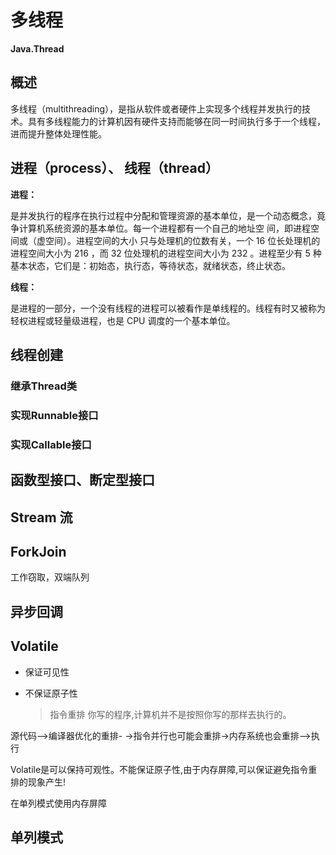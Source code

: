 # 多线程

**Java.Thread**

## 概述

多线程（multithreading），是指从软件或者硬件上实现多个线程并发执行的技术。具有多线程能力的计算机因有硬件支持而能够在同一时间执行多于一个线程，进而提升整体处理性能。

## 进程（process）、 线程（thread）

**进程：**

是并发执行的程序在执行过程中分配和管理资源的基本单位，是一个动态概念，竟争计算机系统资源的基本单位。每一个进程都有一个自己的地址空 间，即进程空间或（虚空间）。进程空间的大小 只与处理机的位数有关，一个 16 位长处理机的进程空间大小为 216 ，而 32 位处理机的进程空间大小为 232 。进程至少有 5 种基本状态，它们是：初始态，执行态，等待状态，就绪状态，终止状态。

**线程：**

是进程的一部分，一个没有线程的进程可以被看作是单线程的。线程有时又被称为轻权进程或轻量级进程，也是 CPU 调度的一个基本单位。

## 线程创建

### 继承Thread类

### 实现Runnable接口

### 实现Callable接口

## 函数型接口、断定型接口

## Stream 流

## ForkJoin

工作窃取，双端队列

## 异步回调

## Volatile

- 保证可见性

- 不保证原子性

  > 指令重排 你写的程序,计算机并不是按照你写的那样去执行的。

源代码-->编译器优化的重排- ->指令并行也可能会重排->内存系统也会重排-->执行

Volatile是可以保持可观性。不能保证原子性,由于内存屏障,可以保证避免指令重排的现象产生!

在单列模式使用内存屏障

## 单列模式

